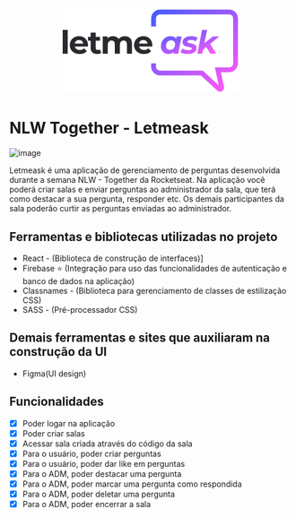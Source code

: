  <h1 align="center">
   
   <img src="https://github.com/Jordaobm/NLW-Together/blob/master/src/assets/logo.svg"/>
</h1>

# NLW Together - Letmeask

![image](https://user-images.githubusercontent.com/70074016/123524096-686bbc80-d69e-11eb-8f98-aec3e4e0437a.png)

Letmeask é uma aplicação de gerenciamento de perguntas desenvolvida durante a semana NLW - Together da Rocketseat. Na aplicação você poderá criar salas e enviar perguntas ao administrador da sala, que terá como destacar a sua pergunta, responder etc. Os demais participantes da sala poderão curtir as perguntas enviadas ao administrador.

## Ferramentas e bibliotecas utilizadas no projeto

- React - (Biblioteca de construção de interfaces)]
- Firebase ⭐ (Integração para uso das funcionalidades de autenticação e banco de dados na aplicação)
- Classnames - (Biblioteca para gerenciamento de classes de estilização CSS)
- SASS - (Pré-processador CSS)

## Demais ferramentas e sites que auxiliaram na construção da UI

- Figma(UI design)

## Funcionalidades

- [x] Poder logar na aplicação
- [x] Poder criar salas
- [x] Acessar sala criada através do código da sala
- [x] Para o usuário, poder criar perguntas
- [x] Para o usuário, poder dar like em perguntas
- [x] Para o ADM, poder destacar uma pergunta
- [x] Para o ADM, poder marcar uma pergunta como respondida
- [x] Para o ADM, poder deletar uma pergunta
- [x] Para o ADM, poder encerrar a sala
